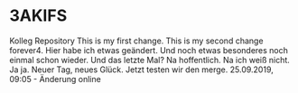 # 3AKIFS
Kolleg Repository
This is my first change.
This is my second change forever4.
Hier habe ich etwas geändert.
Und noch etwas besonderes noch einmal schon wieder.
Und das letzte Mal?
Na hoffentlich.
Na ich weiß nicht.
Ja ja.
Neuer Tag, neues Glück.
Jetzt testen wir den merge.
25.09.2019, 09:05 - Änderung online
